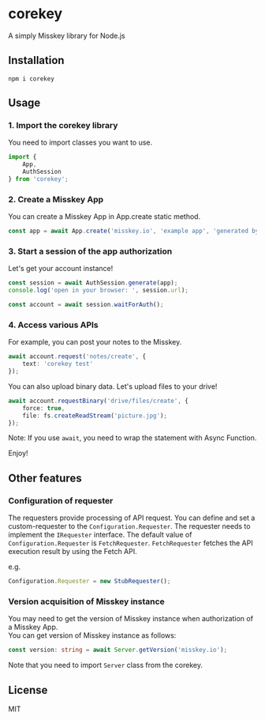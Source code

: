 # corekey
A simply Misskey library for Node.js

## Installation
```
npm i corekey
```

## Usage
### 1. Import the corekey library
You need to import classes you want to use.
```ts
import {
	App,
	AuthSession
} from 'corekey';
```

### 2. Create a Misskey App
You can create a Misskey App in App.create static method.
```ts
const app = await App.create('misskey.io', 'example app', 'generated by corekey', ['write:notes']);
```

### 3. Start a session of the app authorization
Let's get your account instance!
```ts
const session = await AuthSession.generate(app);
console.log('open in your browser: ', session.url);

const account = await session.waitForAuth();
```

### 4. Access various APIs
For example, you can post your notes to the Misskey.
```ts
await account.request('notes/create', {
	text: 'corekey test'
});
```

You can also upload binary data. Let's upload files to your drive!
```ts
await account.requestBinary('drive/files/create', {
	force: true,
	file: fs.createReadStream('picture.jpg');
});
```

Note: If you use `await`, you need to wrap the statement with Async Function.

Enjoy!

## Other features
### Configuration of requester
The requesters provide processing of API request.
You can define and set a custom-requester to the `Configuration.Requester`.
The requester needs to implement the `IRequester` interface.
The default value of `Configuration.Requester` is `FetchRequester`.
`FetchRequester` fetches the API execution result by using the Fetch API.

e.g.
```ts
Configuration.Requester = new StubRequester();
```

### Version acquisition of Misskey instance
You may need to get the version of Misskey instance when authorization of a Misskey App.  
You can get version of Misskey instance as follows:
```ts
const version: string = await Server.getVersion('misskey.io');
```
Note that you need to import `Server` class from the corekey.

## License
MIT
